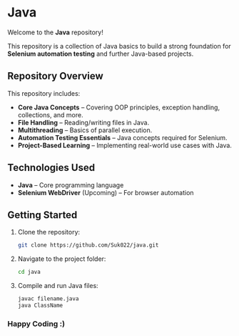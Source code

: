 # Java

Welcome to the **Java** repository! 

This repository is a collection of Java basics to build a strong foundation for **Selenium automation testing** and further Java-based projects.

## Repository Overview

This repository includes:
- **Core Java Concepts** – Covering OOP principles, exception handling, collections, and more.
- **File Handling** – Reading/writing files in Java.
- **Multithreading** – Basics of parallel execution.
- **Automation Testing Essentials** – Java concepts required for Selenium.
- **Project-Based Learning** – Implementing real-world use cases with Java.

##  Technologies Used
- **Java** – Core programming language
- **Selenium WebDriver** (Upcoming) – For browser automation

## Getting Started

1. Clone the repository:
   ```sh
   git clone https://github.com/Suk022/java.git
   ```
2. Navigate to the project folder:
   ```sh
   cd java
   ```
3. Compile and run Java files:
   ```sh
   javac filename.java
   java ClassName
   ```
### Happy Coding :)
